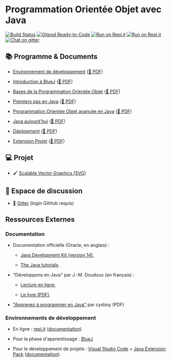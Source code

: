 
Programmation Orientée Objet avec Java
================================================================================

[![Build Status](https://github.com/boisgera/POO-Java/workflows/main/badge.svg)](https://github.com/boisgera/POO-Java/actions)
[![Gitpod Ready-to-Code](https://img.shields.io/badge/Gitpod-open-blue?logo=gitpod)](https://gitpod.io/#https://github.com/boisgera/POO-Java)
[![Run on Repl.it](https://repl.it/badge/github/boisgera/POO-Java)](https://repl.it/github/boisgera/POO-Java)
[![Run on Repl.it](https://img.shields.io/badge/Repl.it-open-blue?logo=repl-dot-it)](https://repl.it/github/boisgera/POO-Java)
[![Chat on gitter](https://img.shields.io/badge/Gitter-chat-blue?logo=gitter)](https://gitter.im/POO-Java/community#)



## 📚 Programme & Documents 
 
  - [Environnement de développement](https://boisgera.github.io/POO-Java/Environnement.html) 
    ([📗 PDF](https://boisgera.github.io/POO-Java/Environnement.pdf))

  - [Introduction à BlueJ](https://boisgera.github.io/POO-Java/BlueJ.html) 
    ([📗 PDF](https://boisgera.github.io/POO-Java/BlueJ.pdf))

  - [Bases de la Programmation Orientée Objet](https://boisgera.github.io/POO-Java/POO.html) ([📗 PDF](https://boisgera.github.io/POO-Java/POO.pdf))

  - [Premiers pas en Java](https://boisgera.github.io/POO-Java/Java-first-steps.html)
    ([📗 PDF](https://boisgera.github.io/POO-Java/Java-first-steps.pdf))

  - [Programmation Orientée Objet avancée en Java](https://boisgera.github.io/POO-Java/Java-avance.html)
    ([📗 PDF](https://boisgera.github.io/POO-Java/Java-avance.pdf))

  - [Java aujourd'hui](https://boisgera.github.io/POO-Java/Java%20aujourd'hui.html) 
    ([📗 PDF](https://boisgera.github.io/POO-Java/Java%20aujourd'hui.pdf))

  - [Déploiement](https://boisgera.github.io/POO-Java/Déploiement.html)
    ([📗 PDF](https://boisgera.github.io/POO-Java/Déploiement.pdf))

  - [Extension Projet](https://boisgera.github.io/POO-Java/Projet.html)
    ([📗 PDF](https://boisgera.github.io/POO-Java/Projet.pdf))

## 💻 Projet

  - 🖌 [Scalable Vector Graphics (SVG)](projet)

## 💬 Espace de discussion

  - 💬 [Gitter](https://gitter.im/POO-Java/community#) (login GitHub requis)
 
## Ressources Externes

### Documentation 

  - Documentation officielle (Oracle, en anglais) :
   
      - [Java Development Kit (version 14)](https://docs.oracle.com/en/java/javase/14/),

      - [The Java tutorials](https://docs.oracle.com/javase/tutorial/).


  - "Développons en Java" par J.-M. Doudoux (en français) :
  
    - [Lecture en ligne](http://www.jmdoudoux.fr/java/dej/index.htm), 
    
    - [Le livre (PDF)](http://jmdoudoux.fr/java/dej/dej_2_20.pdf).

  - ["Apprenez à programmer en Java"](http://user.oc-static.com/pdf/10601-apprenez-a-programmer-en-java.pdf)  par cysboy (PDF)
  

### Environnements de développement

  - En ligne : [repl.it](https://repl.it) ([documentation](https://docs.repl.it/))
  
  - Pour la phase d'apprentissage : [BlueJ](https://www.bluej.org/)

  - Pour le développement de projets : [Visual Studio Code](https://code.visualstudio.com/) + [Java Extension Pack](https://marketplace.visualstudio.com/items?itemName=vscjava.vscode-java-pack) ([documentation](https://code.visualstudio.com/docs/languages/java)).
